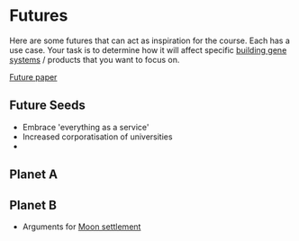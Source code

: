 # Futures

Here are some futures that can act as inspiration for the course. Each has a use case. Your task is to determine how it will affect specific [building gene systems] / products that you want to focus on.

[Future paper](https://www.sciencedirect.com/science/article/abs/pii/S0016328723001246?via%3Dihub)

## Future Seeds
* Embrace 'everything as a service'
* Increased corporatisation of universities
*


## Planet A


## Planet B

* Arguments for [Moon settlement](https://explorersweb.com/should-we-create-a-permanent-base-on-the-moon/)

[building gene systems]: /Agile-Prototying/Genes
